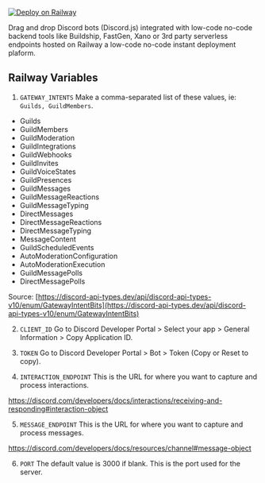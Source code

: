 [![Deploy on Railway](https://railway.app/button.svg)](https://railway.app/template/xyquaG?referralCode=RDF68R)

Drag and drop Discord bots (Discord.js) integrated with low-code no-code backend tools like Buildship, FastGen, Xano or 3rd party serverless endpoints hosted on Railway a low-code no-code instant deployment plaform. 

## Railway Variables

1. `GATEWAY_INTENTS`
Make a comma-separated list of these values, ie: `Guilds, GuildMembers`.

- Guilds
- GuildMembers
- GuildModeration
- GuildIntegrations
- GuildWebhooks
- GuildInvites
- GuildVoiceStates
- GuildPresences
- GuildMessages
- GuildMessageReactions
- GuildMessageTyping
- DirectMessages
- DirectMessageReactions
- DirectMessageTyping
- MessageContent
- GuildScheduledEvents
- AutoModerationConfiguration
- AutoModerationExecution
- GuildMessagePolls
- DirectMessagePolls

Source: [https://discord-api-types.dev/api/discord-api-types-v10/enum/GatewayIntentBits](https://discord-api-types.dev/api/discord-api-types-v10/enum/GatewayIntentBits)

2. `CLIENT_ID`
Go to Discord Developer Portal > Select your app > General Information > Copy Application ID.

3. `TOKEN`
Go to Discord Developer Portal > Bot > Token (Copy or Reset to copy).

4. `INTERACTION_ENDPOINT`
This is the URL for where you want to capture and process interactions.

[https://discord.com/developers/docs/interactions/receiving-and-responding#interaction-object
](https://discord.com/developers/docs/interactions/receiving-and-responding#interaction-object)   

5. `MESSAGE_ENDPOINT`
This is the URL for where you want to capture and process messages.

[https://discord.com/developers/docs/resources/channel#message-object
](https://discord.com/developers/docs/resources/channel#message-object
)

6. `PORT`
The default value is 3000 if blank. This is the port used for the server.
